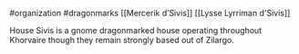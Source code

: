 #organization #dragonmarks [[Mercerik d’Sivis]] [[Lysse Lyrriman d'Sivis]]

House Sivis is a gnome dragonmarked house operating throughout Khorvaire though they remain strongly based out of Zilargo.